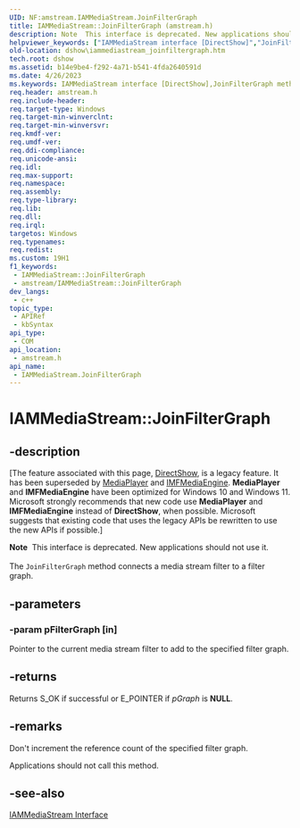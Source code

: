 ```yaml
---
UID: NF:amstream.IAMMediaStream.JoinFilterGraph
title: IAMMediaStream::JoinFilterGraph (amstream.h)
description: Note  This interface is deprecated. New applications should not use it. The JoinFilterGraph method connects a media stream filter to a filter graph.
helpviewer_keywords: ["IAMMediaStream interface [DirectShow]","JoinFilterGraph method","IAMMediaStream.JoinFilterGraph","IAMMediaStream::JoinFilterGraph","IAMMediaStreamJoinFilterGraph","JoinFilterGraph","JoinFilterGraph method [DirectShow]","JoinFilterGraph method [DirectShow]","IAMMediaStream interface","amstream/IAMMediaStream::JoinFilterGraph","dshow.iammediastream_joinfiltergraph"]
old-location: dshow\iammediastream_joinfiltergraph.htm
tech.root: dshow
ms.assetid: b14e9be4-f292-4a71-b541-4fda2640591d
ms.date: 4/26/2023
ms.keywords: IAMMediaStream interface [DirectShow],JoinFilterGraph method, IAMMediaStream.JoinFilterGraph, IAMMediaStream::JoinFilterGraph, IAMMediaStreamJoinFilterGraph, JoinFilterGraph, JoinFilterGraph method [DirectShow], JoinFilterGraph method [DirectShow],IAMMediaStream interface, amstream/IAMMediaStream::JoinFilterGraph, dshow.iammediastream_joinfiltergraph
req.header: amstream.h
req.include-header: 
req.target-type: Windows
req.target-min-winverclnt: 
req.target-min-winversvr: 
req.kmdf-ver: 
req.umdf-ver: 
req.ddi-compliance: 
req.unicode-ansi: 
req.idl: 
req.max-support: 
req.namespace: 
req.assembly: 
req.type-library: 
req.lib: 
req.dll: 
req.irql: 
targetos: Windows
req.typenames: 
req.redist: 
ms.custom: 19H1
f1_keywords:
 - IAMMediaStream::JoinFilterGraph
 - amstream/IAMMediaStream::JoinFilterGraph
dev_langs:
 - c++
topic_type:
 - APIRef
 - kbSyntax
api_type:
 - COM
api_location:
 - amstream.h
api_name:
 - IAMMediaStream.JoinFilterGraph
---
```


# IAMMediaStream::JoinFilterGraph


## -description

\[The feature associated with this page, [DirectShow](/windows/win32/directshow/directshow), is a legacy feature. It has been superseded by [MediaPlayer](/uwp/api/Windows.Media.Playback.MediaPlayer) and [IMFMediaEngine](/windows/win32/api/mfmediaengine/nn-mfmediaengine-imfmediaengine). **MediaPlayer** and **IMFMediaEngine** have been optimized for Windows 10 and Windows 11. Microsoft strongly recommends that new code use **MediaPlayer** and **IMFMediaEngine** instead of **DirectShow**, when possible. Microsoft suggests that existing code that uses the legacy APIs be rewritten to use the new APIs if possible.\]

<div class="alert"><b>Note</b>  This interface is deprecated. New applications should not use it.</div>
<div> </div>
The <code>JoinFilterGraph</code> method connects a media stream filter to a filter graph.

## -parameters

### -param pFilterGraph [in]

Pointer to the current media stream filter to add to the specified filter graph.

## -returns

Returns S_OK if successful or E_POINTER if <i>pGraph</i> is <b>NULL</b>.

## -remarks

Don't increment the reference count of the specified filter graph.

Applications should not call this method.

## -see-also

<a href="/windows/desktop/api/amstream/nn-amstream-iammediastream">IAMMediaStream Interface</a>